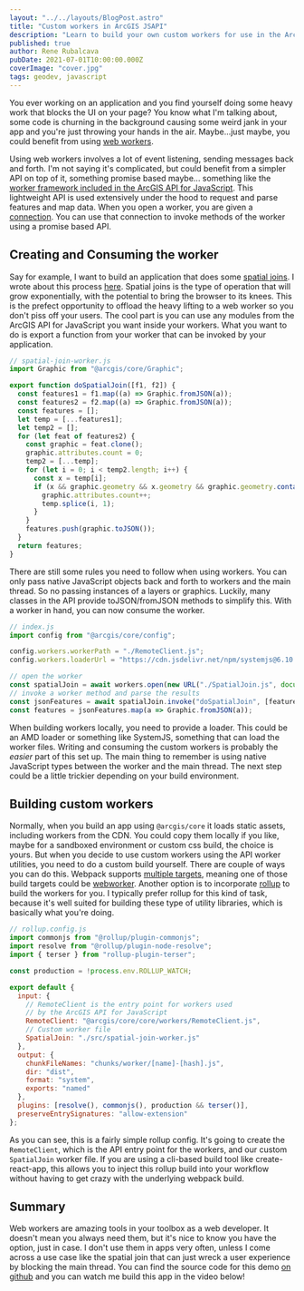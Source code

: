 ```yaml
---
layout: "../../layouts/BlogPost.astro"
title: "Custom workers in ArcGIS JSAPI"
description: "Learn to build your own custom workers for use in the ArcGIS API for JavaScript"
published: true
author: Rene Rubalcava
pubDate: 2021-07-01T10:00:00.000Z
coverImage: "cover.jpg"
tags: geodev, javascript
---
```


You ever working on an application and you find yourself doing some heavy work that blocks the UI on your page? You know what I'm talking about, some code is churning in the background causing some weird jank in your app and you're just throwing your hands in the air. Maybe...just maybe, you could benefit from using [web workers](https://developer.mozilla.org/en-US/docs/Web/API/Web_Workers_API).

Using web workers involves a lot of event listening, sending messages back and forth. I'm not saying it's complicated, but could benefit from a simpler API on top of it, something promise based maybe... something like the [worker framework included in the ArcGIS API for JavaScript](https://developers.arcgis.com/javascript/latest/api-reference/esri-core-workers.html). This lightweight API is used extensively under the hood to request and parse features and map data. When you open a worker, you are given a [connection](https://developers.arcgis.com/javascript/latest/api-reference/esri-core-workers-Connection.html). You can use that connection to invoke methods of the worker using a promise based API.

## Creating and Consuming the worker

Say for example, I want to build an application that does some [spatial joins](https://codepen.io/odoe/pen/vYxYxXm). I wrote about this process [here](https://odoe.net/blog/spatial-joins). Spatial joins is the type of operation that will grow exponentially, with the potential to bring the browser to its knees. This is the prefect opportunity to offload the heavy lifting to a web worker so you don't piss off your users. The cool part is you can use any modules from the ArcGIS API for JavaScript you want inside your workers. What you want to do is export a function from your worker that can be invoked by your application.

```js
// spatial-join-worker.js
import Graphic from "@arcgis/core/Graphic";

export function doSpatialJoin([f1, f2]) {
  const features1 = f1.map((a) => Graphic.fromJSON(a));
  const features2 = f2.map((a) => Graphic.fromJSON(a));
  const features = [];
  let temp = [...features1];
  let temp2 = [];
  for (let feat of features2) {
    const graphic = feat.clone();
    graphic.attributes.count = 0;
    temp2 = [...temp];
    for (let i = 0; i < temp2.length; i++) {
      const x = temp[i];
      if (x && graphic.geometry && x.geometry && graphic.geometry.contains(x.geometry)) {
        graphic.attributes.count++;
        temp.splice(i, 1);
      }
    }
    features.push(graphic.toJSON());
  }
  return features;
}
```

There are still some rules you need to follow when using workers. You can only pass native JavaScript objects back and forth to workers and the main thread. So no passing instances of a layers or graphics. Luckily, many classes in the API provide toJSON/fromJSON methods to simplify this. With a worker in hand, you can now consume the worker.

```js
// index.js
import config from "@arcgis/core/config";

config.workers.workerPath = "./RemoteClient.js";
config.workers.loaderUrl = "https://cdn.jsdelivr.net/npm/systemjs@6.10.0/dist/s.min.js";

// open the worker
const spatialJoin = await workers.open(new URL("./SpatialJoin.js", document.baseURI).href);
// invoke a worker method and parse the results
const jsonFeatures = await spatialJoin.invoke("doSpatialJoin", [features1, features2]);
const features = jsonFeatures.map(a => Graphic.fromJSON(a));
```

When building workers locally, you need to provide a loader. This could be an AMD loader or something like SystemJS, something that can load the worker files. Writing and consuming the custom workers is probably the _easier_ part of this set up. The main thing to remember is using native JavaScript types between the worker and the main thread. The next step could be a little trickier depending on your build environment.

## Building custom workers

Normally, when you build an app using `@arcgis/core` it loads static assets, including workers from the CDN. You could copy them locally if you like, maybe for a sandboxed environment or custom css build, the choice is yours. But when you decide to use custom workers using the API worker utilities, you need to do a custom build yourself. There are couple of ways you can do this. Webpack supports [multiple targets](https://webpack.js.org/concepts/targets/), meaning one of those build targets could be [webworker](https://webpack.js.org/configuration/target/). Another option is to incorporate [rollup](https://www.rollupjs.org/) to build the workers for you. I typically prefer rollup for this kind of task, because it's well suited for building these type of utility libraries, which is basically what you're doing.

```js
// rollup.config.js
import commonjs from "@rollup/plugin-commonjs";
import resolve from "@rollup/plugin-node-resolve";
import { terser } from "rollup-plugin-terser";

const production = !process.env.ROLLUP_WATCH;

export default {
  input: {
    // RemoteClient is the entry point for workers used
    // by the ArcGIS API for JavaScript
    RemoteClient: "@arcgis/core/core/workers/RemoteClient.js",
    // Custom worker file
    SpatialJoin: "./src/spatial-join-worker.js"
  },
  output: {
    chunkFileNames: "chunks/worker/[name]-[hash].js",
    dir: "dist",
    format: "system",
    exports: "named"
  },
  plugins: [resolve(), commonjs(), production && terser()],
  preserveEntrySignatures: "allow-extension"
};
```

As you can see, this is a fairly simple rollup config. It's going to create the `RemoteClient`, which is the API entry point for the workers, and our custom `SpatialJoin` worker file. If you are using a cli-based build tool like create-react-app, this allows you to inject this rollup build into your workflow without having to get crazy with the underlying webpack build.

## Summary

Web workers are amazing tools in your toolbox as a web developer. It doesn't mean you always need them, but it's nice to know you have the option, just in case. I don't use them in apps very often, unless I come across a use case like the spatial join that can just wreck a user experience by blocking the main thread. You can find the source code for this demo [on github](https://github.com/Esri/jsapi-resources/tree/master/esm-samples/jsapi-custom-workers) and you can watch me build this app in the video below!

<lite-youtube videoid="EaAM_QaeERE"></lite-youtube>